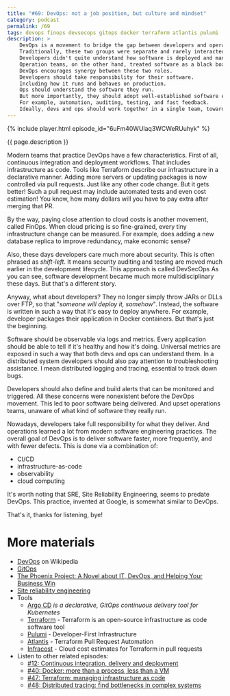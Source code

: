 ```yaml
---
title: "#69: DevOps: not a job position, but culture and mindset"
category: podcast
permalink: /69
tags: devops finops devsecops gitops docker terraform atlantis pulumi
description: >
    DevOps is a movement to bridge the gap between developers and operations teams.
    Traditionally, these two groups were separate and rarely interacted with each other.
    Developers didn't quite understand how software is deployed and managed.
    Operation teams, on the other hand, treated software as a black box.
    DevOps encourages synergy between these two roles.
    Developers should take responsibility for their software.
    Including how it runs and behaves on production.
    Ops should understand the software they run.
    But more importantly, they should adopt well-established software engineering principles.
    For example, automation, auditing, testing, and fast feedback.
    Ideally, devs and ops should work together in a single team, toward a common goal.
---
```


{% include player.html episode_id="6uFm40WUlaq3WCWeRUuhyk" %}

{{ page.description }}

Modern teams that practice DevOps have a few characteristics.
First of all, continuous integration and deployment workflows.
That includes infrastructure as code.
Tools like Terraform describe our infrastructure in a declarative manner.
Adding more servers or updating packages is now controlled via pull requests.
Just like any other code change.
But it gets better!
Such a pull request may include automated tests and even cost estimation!
You know, how many dollars will you have to pay extra after merging that PR.

By the way, paying close attention to cloud costs is another movement, called FinOps.
When cloud pricing is so fine-grained, every tiny infrastructure change can be measured.
For example, does adding a new database replica to improve redundancy, make economic sense?

Also, these days developers care much more about security.
This is often phrased as _shift-left_.
It means security auditing and testing are moved much earlier in the development lifecycle.
This approach is called DevSecOps
As you can see, software development became much more multidisciplinary these days.
But that's a different story.

Anyway, what about developers?
They no longer simply throw JARs or DLLs over FTP, so that "_someone will deploy it, somehow_".
Instead, the software is written in such a way that it's easy to deploy anywhere.
For example, developer packages their application in Docker containers.
But that's just the beginning.

Software should be observable via logs and metrics.
Every application should be able to tell if it's healthy and how it's doing.
Universal metrics are exposed in such a way that both devs and ops can understand them.
In a distributed system developers should also pay attention to troubleshooting assistance.
I mean distributed logging and tracing, essential to track down bugs.

Developers should also define and build alerts that can be monitored and triggered.
All these concerns were nonexistent before the DevOps movement.
This led to poor software being delivered.
And upset operations teams, unaware of what kind of software they really run.

Nowadays, developers take full responsibility for what they deliver.
And operations learned a lot from modern software engineering practices.
The overall goal of DevOps is to deliver software faster, more frequently, and with fewer defects.
This is done via a combination of:

* CI/CD
* infrastructure-as-code
* observability
* cloud computing

It's worth noting that SRE, Site Reliability Engineering, seems to predate DevOps.
This practice, invented at Google, is somewhat similar to DevOps.

That's it, thanks for listening, bye!

# More materials

* [DevOps](https://en.wikipedia.org/wiki/DevOps) on Wikipedia
* [GitOps](https://www.gitops.tech/)
* [The Phoenix Project: A Novel about IT, DevOps, and Helping Your Business Win](https://itrevolution.com/the-phoenix-project/)
* [Site reliability engineering](https://en.wikipedia.org/wiki/Site_reliability_engineering)
* Tools
    * [Argo CD](https://argoproj.github.io/cd/) _is a declarative, GitOps continuous delivery tool for Kubernetes_
    * [Terraform](https://www.terraform.io/) - Terraform is an open-source infrastructure as code software tool
    * [Pulumi](https://www.pulumi.com/) -  Developer-First Infrastructure 
    * [Atlantis](https://www.runatlantis.io/) - Terraform Pull Request Automation
    * [Infracost](https://www.infracost.io/) - Cloud cost estimates for Terraform in pull requests
* Listen to other related episodes:
    * [#12: Continuous integration, delivery and deployment](https://nurkiewicz.com/12)
    * [#40: Docker: more than a process, less than a VM](https://nurkiewicz.com/40)
    * [#47: Terraform: managing infrastructure as code](https://nurkiewicz.com/47)
    * [#48: Distributed tracing: find bottlenecks in complex systems](https://nurkiewicz.com/48)
